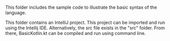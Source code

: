 This folder includes the sample code to illustrate
the basic syntax of the language.

This folder contains an IntelliJ project. This project can be imported and run using the Intellij IDE. Alternatively, the src file exists in the "src" folder. From there, BasicKotlin.kt can be compiled and run using command line.
